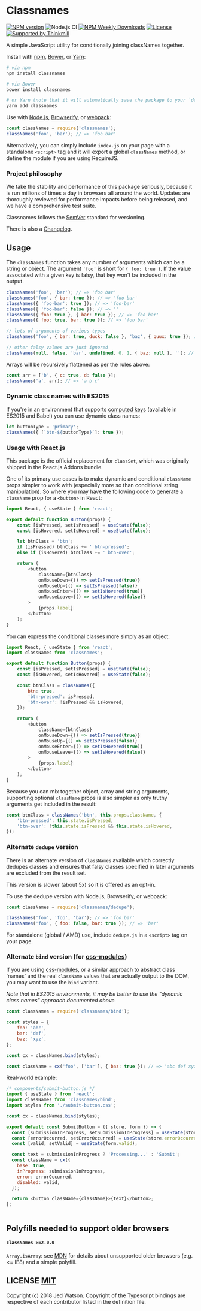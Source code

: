 # Classnames

[![NPM version](https://badgen.net/npm/v/classnames)](https://www.npmjs.com/package/classnames)
![Node.js CI](https://github.com/JedWatson/classnames/workflows/Node.js%20CI/badge.svg)
[![NPM Weekly Downloads](https://badgen.net/npm/dw/classnames)](https://www.npmjs.com/package/classnames)
[![License](https://badgen.net/npm/license/classnames)](https://www.npmjs.com/package/classnames)
[![Supported by Thinkmill](https://thinkmill.github.io/badge/heart.svg)](https://thinkmill.com.au/?utm_source=github&utm_medium=badge&utm_campaign=classnames)

A simple JavaScript utility for conditionally joining classNames together.

Install with [npm](https://www.npmjs.com/), [Bower](https://bower.io/), or [Yarn](https://yarnpkg.com/):

```bash
# via npm
npm install classnames

# via Bower
bower install classnames

# or Yarn (note that it will automatically save the package to your `dependencies` in `package.json`)
yarn add classnames
```

Use with [Node.js](https://nodejs.org/en/), [Browserify](https://browserify.org/), or [webpack](https://webpack.github.io/):

```js
const classNames = require('classnames');
classNames('foo', 'bar'); // => 'foo bar'
```

Alternatively, you can simply include `index.js` on your page with a standalone `<script>` tag and it will export a global `classNames` method, or define the module if you are using RequireJS.

### Project philosophy

We take the stability and performance of this package seriously, because it is run millions of times a day in browsers all around the world. Updates are thoroughly reviewed for performance impacts before being released, and we have a comprehensive test suite.

Classnames follows the [SemVer](https://semver.org/) standard for versioning.

There is also a [Changelog](https://github.com/JedWatson/classnames/blob/master/HISTORY.md).

## Usage

The `classNames` function takes any number of arguments which can be a string or object.
The argument `'foo'` is short for `{ foo: true }`. If the value associated with a given key is falsy, that key won't be included in the output.

```js
classNames('foo', 'bar'); // => 'foo bar'
classNames('foo', { bar: true }); // => 'foo bar'
classNames({ 'foo-bar': true }); // => 'foo-bar'
classNames({ 'foo-bar': false }); // => ''
classNames({ foo: true }, { bar: true }); // => 'foo bar'
classNames({ foo: true, bar: true }); // => 'foo bar'

// lots of arguments of various types
classNames('foo', { bar: true, duck: false }, 'baz', { quux: true }); // => 'foo bar baz quux'

// other falsy values are just ignored
classNames(null, false, 'bar', undefined, 0, 1, { baz: null }, ''); // => 'bar 1'
```

Arrays will be recursively flattened as per the rules above:

```js
const arr = ['b', { c: true, d: false }];
classNames('a', arr); // => 'a b c'
```

### Dynamic class names with ES2015

If you're in an environment that supports [computed keys](https://www.ecma-international.org/ecma-262/6.0/#sec-object-initializer) (available in ES2015 and Babel) you can use dynamic class names:

```js
let buttonType = 'primary';
classNames({ [`btn-${buttonType}`]: true });
```

### Usage with React.js

This package is the official replacement for `classSet`, which was originally shipped in the React.js Addons bundle.

One of its primary use cases is to make dynamic and conditional `className` props simpler to work with (especially more so than conditional string manipulation). So where you may have the following code to generate a `className` prop for a `<button>` in React:

```js
import React, { useState } from 'react';

export default function Button(props) {
	const [isPressed, setIsPressed] = useState(false);
	const [isHovered, setIsHovered] = useState(false);

	let btnClass = 'btn';
	if (isPressed) btnClass += ' btn-pressed';
	else if (isHovered) btnClass += ' btn-over';

	return (
		<button
			className={btnClass}
			onMouseDown={() => setIsPressed(true)}
			onMouseUp={() => setIsPressed(false)}
			onMouseEnter={() => setIsHovered(true)}
			onMouseLeave={() => setIsHovered(false)}
		>
			{props.label}
		</button>
	);
}
```

You can express the conditional classes more simply as an object:

```js
import React, { useState } from 'react';
import classNames from 'classnames';

export default function Button(props) {
	const [isPressed, setIsPressed] = useState(false);
	const [isHovered, setIsHovered] = useState(false);

	const btnClass = classNames({
		btn: true,
		'btn-pressed': isPressed,
		'btn-over': !isPressed && isHovered,
	});

	return (
		<button
			className={btnClass}
			onMouseDown={() => setIsPressed(true)}
			onMouseUp={() => setIsPressed(false)}
			onMouseEnter={() => setIsHovered(true)}
			onMouseLeave={() => setIsHovered(false)}
		>
			{props.label}
		</button>
	);
}
```

Because you can mix together object, array and string arguments, supporting optional `className` props is also simpler as only truthy arguments get included in the result:

```js
const btnClass = classNames('btn', this.props.className, {
	'btn-pressed': this.state.isPressed,
	'btn-over': !this.state.isPressed && this.state.isHovered,
});
```

### Alternate `dedupe` version

There is an alternate version of `classNames` available which correctly dedupes classes and ensures that falsy classes specified in later arguments are excluded from the result set.

This version is slower (about 5x) so it is offered as an opt-in.

To use the dedupe version with Node.js, Browserify, or webpack:

```js
const classNames = require('classnames/dedupe');

classNames('foo', 'foo', 'bar'); // => 'foo bar'
classNames('foo', { foo: false, bar: true }); // => 'bar'
```

For standalone (global / AMD) use, include `dedupe.js` in a `<script>` tag on your page.

### Alternate `bind` version (for [css-modules](https://github.com/css-modules/css-modules))

If you are using [css-modules](https://github.com/css-modules/css-modules), or a similar approach to abstract class 'names' and the real `className` values that are actually output to the DOM, you may want to use the `bind` variant.

_Note that in ES2015 environments, it may be better to use the "dynamic class names" approach documented above._

```js
const classNames = require('classnames/bind');

const styles = {
	foo: 'abc',
	bar: 'def',
	baz: 'xyz',
};

const cx = classNames.bind(styles);

const className = cx('foo', ['bar'], { baz: true }); // => 'abc def xyz'
```

Real-world example:

```js
/* components/submit-button.js */
import { useState } from 'react';
import classNames from 'classnames/bind';
import styles from './submit-button.css';

const cx = classNames.bind(styles);

export default const SubmitButton = ({ store, form }) => {
  const [submissionInProgress, setSubmissionInProgress] = useState(store.submissionInProgress);
  const [errorOccurred, setErrorOccurred] = useState(store.errorOccurred);
  const [valid, setValid] = useState(form.valid);

  const text = submissionInProgress ? 'Processing...' : 'Submit';
  const className = cx({
    base: true,
    inProgress: submissionInProgress,
    error: errorOccurred,
    disabled: valid,
  });

  return <button className={className}>{text}</button>;
};



```

## Polyfills needed to support older browsers

#### `classNames >=2.0.0`

`Array.isArray`: see [MDN](https://developer.mozilla.org/en-US/docs/Web/JavaScript/Reference/Global_Objects/Array/isArray) for details about unsupported older browsers (e.g. <= IE8) and a simple polyfill.

## LICENSE [MIT](LICENSE)

Copyright (c) 2018 Jed Watson.
Copyright of the Typescript bindings are respective of each contributor listed in the definition file.

